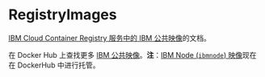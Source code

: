 # RegistryImages

<a href="https://cloud.ibm.com/docs/services/Registry?topic=registry-public_images#public_images" rel="nofollow">IBM Cloud Container Registry 服务中的 IBM 公共映像</a>的文档。

在 Docker Hub 上查找更多 [IBM 公共映像](https://hub.docker.com/u/ibmcom/)。**注**：[IBM Node (`ibmnode`) 映像](https://hub.docker.com/r/ibmcom/ibmnode/)现在在 DockerHub 中进行托管。
